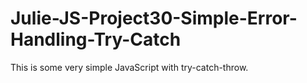 # Julie-JS-Project30-Simple-Error-Handling-Try-Catch
This is some very simple JavaScript with try-catch-throw.

